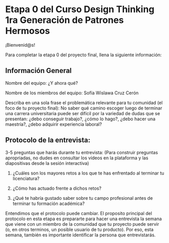 # Etapa 0 del Curso Design Thinking 1ra Generación de Patrones Hermosos

¡Bienvenid@s!

Para completar la etapa 0 del proyecto final, llena la siguiente información:

## Información General

Nombre del equipo: ¿Y ahora qué?

Nombre de los miembros del equipo: Sofía Wislawa Cruz Cerón

Describa en una sola frase el problemática relevante para tu comunidad (el foco de tu proyecto final): No saber qué camino escoger luego de terminar una carrera universitaria puede ser difícil por la variedad de dudas que se presentan: ¿debo conseguir trabajo?, ¿cómo lo hago?, ¿debo hacer una maestría?, ¿debo adquirir experiencia laboral? 

## Protocolo de la entrevista:

3-5 preguntas que harás durante tu entrevista:
(Para construir preguntas apropriadas, no dudes en consultar los vídeos en la plataforma y las diapositivas desde la sesión interactiva)

1. ¿Cuáles son los mayores retos a los que te has enfrentado al terminar tu licenciatura?

2. ¿Cómo has actuado frente a dichos retos?

3. ¿Qué te habría gustado saber sobre tu campo profesional antes de terminar tu formación académica?

Entendimos que el protocolo puede cambiar. El proposito principal del protocolo en esta etapa es prepararte para hacer una entrevista la semana que viene con un miembro de la comunidad que tu proyecto puede servir (o, en otros terminos, un posible usuario de tu producto). Por eso, esta semana, también es importante identificar la persona que entrevistarás. 

